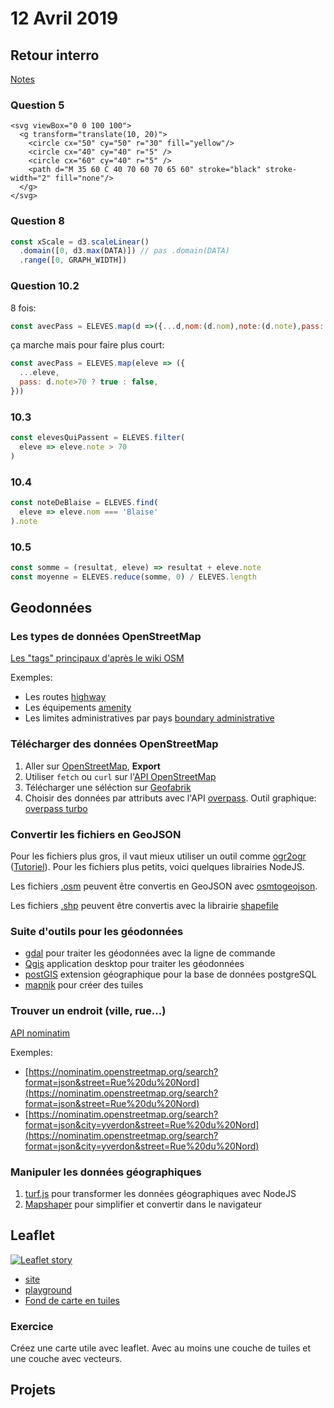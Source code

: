 # 12 Avril 2019

## Retour interro

[Notes](https://github.com/idris-maps/heig-datavis-2019/tree/master/20190405-carto/interro/resultat.csv)

### Question 5

```
<svg viewBox="0 0 100 100">
  <g transform="translate(10, 20)">
    <circle cx="50" cy="50" r="30" fill="yellow"/>
    <circle cx="40" cy="40" r="5" />
    <circle cx="60" cy="40" r="5" />
    <path d="M 35 60 C 40 70 60 70 65 60" stroke="black" stroke-width="2" fill="none"/>
  </g>
</svg>
```

### Question 8

```javascript
const xScale = d3.scaleLinear()
  .domain([0, d3.max(DATA)]) // pas .domain(DATA)
  .range([0, GRAPH_WIDTH])
```

### Question 10.2

8 fois:

```javascript
const avecPass = ELEVES.map(d =>({...d,nom:(d.nom),note:(d.note),pass:(d.note>70 ? true : false) }))
```

ça marche mais pour faire plus court:

```javascript
const avecPass = ELEVES.map(eleve => ({
  ...eleve,
  pass: d.note>70 ? true : false,
}))
```

### 10.3

```javascript
const elevesQuiPassent = ELEVES.filter(
  eleve => eleve.note > 70
)
```

### 10.4

```javascript
const noteDeBlaise = ELEVES.find(
  eleve => eleve.nom === 'Blaise'
).note
```

### 10.5

```javascript
const somme = (resultat, eleve) => resultat + eleve.note
const moyenne = ELEVES.reduce(somme, 0) / ELEVES.length
```

## Geodonnées

### Les types de données OpenStreetMap

[Les "tags" principaux d'après le wiki OSM](https://wiki.openstreetmap.org/wiki/Map_Features)

Exemples:

* Les routes [highway](https://wiki.openstreetmap.org/wiki/Key:highway)
* Les équipements [amenity](https://wiki.openstreetmap.org/wiki/Key:amenity)
* Les limites administratives par pays [boundary administrative](https://wiki.openstreetmap.org/wiki/Tag:boundary%3Dadministrative#10_admin_level_values_for_specific_countries)

### Télécharger des données OpenStreetMap

1. Aller sur [OpenStreetMap](https://www.openstreetmap.org), **Export**
2. Utiliser `fetch` ou `curl` sur l'[API OpenStreetMap](https://wiki.openstreetmap.org/wiki/Downloading_data#Construct_a_URL_for_the_HTTP_API)
3. Télécharger une séléction sur [Geofabrik](https://download.geofabrik.de/)
4. Choisir des données par attributs avec l'API [overpass](https://wiki.openstreetmap.org/wiki/Overpass_API). Outil graphique: [overpass turbo](https://overpass-turbo.eu/)

### Convertir les fichiers en GeoJSON

Pour les fichiers plus gros, il vaut mieux utiliser un outil comme [ogr2ogr](https://www.gdal.org/ogr2ogr.html) ([Tutoriel](https://www.compose.com/articles/how-to-transform-and-use-openstreetmap-data-into-geojson-using-gdal/)). Pour les fichiers plus petits, voici quelques librairies NodeJS.

Les fichiers [.osm](https://wiki.openstreetmap.org/wiki/OSM_XML) peuvent être convertis en GeoJSON avec [osmtogeojson](https://github.com/tyrasd/osmtogeojson).

Les fichiers [.shp](https://wiki.openstreetmap.org/wiki/Shapefiles) peuvent être convertis avec la librairie [shapefile](https://www.npmjs.com/package/shapefile)

### Suite d'outils pour les géodonnées

* [gdal](https://www.gdal.org) pour traiter les géodonnées avec la ligne de commande
* [Qgis](https://qgis.org) application desktop pour traiter les géodonnées
* [postGIS](https://postgis.net) extension géographique pour la base de données postgreSQL
* [mapnik](https://mapnik.org) pour créer des tuiles

### Trouver un endroit (ville, rue...)

[API nominatim](https://wiki.openstreetmap.org/wiki/Nominatim)

Exemples:

* [https://nominatim.openstreetmap.org/search?format=json&street=Rue%20du%20Nord](https://nominatim.openstreetmap.org/search?format=json&street=Rue%20du%20Nord)
* [https://nominatim.openstreetmap.org/search?format=json&city=yverdon&street=Rue%20du%20Nord](https://nominatim.openstreetmap.org/search?format=json&city=yverdon&street=Rue%20du%20Nord)

### Manipuler les données géographiques

1. [turf.js](http://turfjs.org/) pour transformer les données géographiques avec NodeJS
2. [Mapshaper](https://mapshaper.org/) pour simplifier et convertir dans le navigateur

## Leaflet

[![Leaflet story](https://img.youtube.com/vi/NLbyHffKQuU/0.jpg)](https://www.youtube.com/watch?v=NLbyHffKQuU)

* [site](https://leafletjs.com/)
* [playground](https://observablehq.com/@idris-maps/leaflet-playground)
* [Fond de carte en tuiles](https://observablehq.com/@idris-maps/leaflet-et-fond-de-carte-en-tuiles)

### Exercice

Créez une carte utile avec leaflet. Avec au moins une couche de tuiles et une couche avec vecteurs.

## Projets
